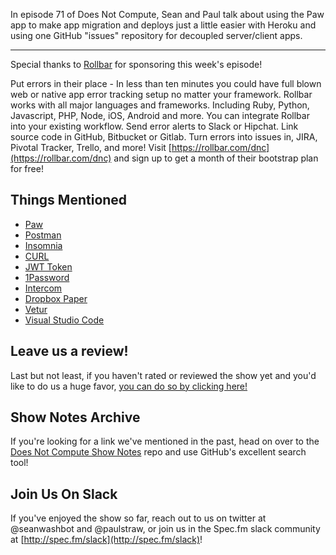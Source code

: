 In episode 71 of Does Not Compute, Sean and Paul talk about using the Paw app to make app migration and deploys just a little easier with Heroku and using one GitHub "issues" repository for decoupled server/client apps.

---

Special thanks to [Rollbar](https://rollbar.com/dnc) for sponsoring this week's episode!

Put errors in their place - In less than ten minutes you could have full blown web or native app error tracking setup no matter your framework. Rollbar works with all major languages and frameworks. Including Ruby, Python, Javascript, PHP, Node, iOS, Android and more. You can integrate Rollbar into your existing workflow. Send error alerts to Slack or Hipchat. Link source code in GitHub, Bitbucket or Gitlab. Turn errors into issues in, JIRA, Pivotal Tracker, Trello, and more! Visit [https://rollbar.com/dnc](https://rollbar.com/dnc) and sign up to get a month of their bootstrap plan for free!

## Things Mentioned

* [Paw](https://paw.cloud/)
* [Postman](https://www.getpostman.com/)
* [Insomnia](https://insomnia.rest/)
* [CURL](https://curl.haxx.se/)
* [JWT Token](https://jwt.io/)
* [1Password](https://1password.com/)
* [Intercom](https://www.intercom.com/)
* [Dropbox Paper](https://paper.dropbox.com)
* [Vetur](https://github.com/octref/vetur)
* [Visual Studio Code](https://code.visualstudio.com/)

## Leave us a review!

Last but not least, if you haven't rated or reviewed the show yet and you'd like to do us a huge favor, [you can do so by clicking here!](https://itunes.apple.com/us/podcast/does-not-compute/id1048731980?mt=2)

## Show Notes Archive

If you're looking for a link we've mentioned in the past, head on over to the [Does Not Compute Show Notes](https://github.com/seanwash/dnccast-show-notes) repo and use GitHub's excellent search tool!

## Join Us On Slack

If you've enjoyed the show so far, reach out to us on twitter at @seanwashbot and @paulstraw, or join us in the Spec.fm slack community at [http://spec.fm/slack](http://spec.fm/slack)!
